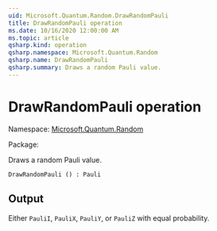 ```yaml
---
uid: Microsoft.Quantum.Random.DrawRandomPauli
title: DrawRandomPauli operation
ms.date: 10/16/2020 12:00:00 AM
ms.topic: article
qsharp.kind: operation
qsharp.namespace: Microsoft.Quantum.Random
qsharp.name: DrawRandomPauli
qsharp.summary: Draws a random Pauli value.
---
```


# DrawRandomPauli operation

Namespace: [Microsoft.Quantum.Random](xref:Microsoft.Quantum.Random)

Package: [](https://nuget.org/packages/)


Draws a random Pauli value.

```Q#
DrawRandomPauli () : Pauli
```


## Output

Either `PauliI`, `PauliX`, `PauliY`, or `PauliZ` with equalprobability.